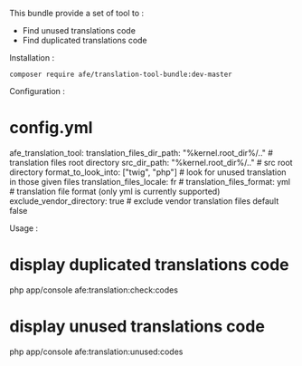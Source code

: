 This bundle provide a set of tool to :
- Find unused translations code
- Find duplicated translations code

Installation :

    composer require afe/translation-tool-bundle:dev-master

Configuration :

# config.yml
afe_translation_tool:
    translation_files_dir_path: "%kernel.root_dir%/.." # translation files root directory
    src_dir_path: "%kernel.root_dir%/.." # src root directory
    format_to_look_into: ["twig", "php"] # look for unused translation in those given files
    translation_files_locale: fr #
    translation_files_format: yml # translation file format (only yml is currently supported)
    exclude_vendor_directory: true # exclude vendor translation files default false

Usage :

# display duplicated translations code
php app/console afe:translation:check:codes

# display unused translations code
php app/console afe:translation:unused:codes